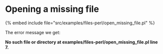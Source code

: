 # Opening a missing file

{% embed include file="src/examples/files-perl/open_missing_file.pl" %}


The error message we get:



**No such file or directory at examples/files-perl/open_missing_file.pl line 7.**



